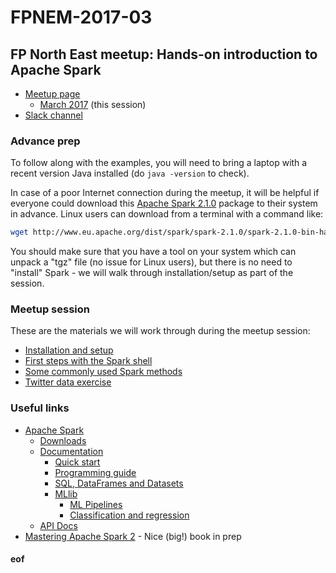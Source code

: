 # FPNEM-2017-03

## FP North East meetup: Hands-on introduction to Apache Spark

* [Meetup page](https://www.meetup.com/FP-North-East/)
  * [March 2017](https://www.meetup.com/FP-North-East/events/237884620/) (this session)
* [Slack channel](https://fp-north-east.slack.com/)

### Advance prep

To follow along with the examples, you will need to bring a laptop with a recent version Java installed (do `java -version` to check).

In case of a poor Internet connection during the meetup, it will be helpful if everyone could download this [Apache Spark 2.1.0](http://www.eu.apache.org/dist/spark/spark-2.1.0/spark-2.1.0-bin-hadoop2.7.tgz) package to their system in advance. Linux users can download from a terminal with a command like:
```bash
wget http://www.eu.apache.org/dist/spark/spark-2.1.0/spark-2.1.0-bin-hadoop2.7.tgz
```
You should make sure that you have a tool on your system which can unpack a "tgz" file (no issue for Linux users), but there is no need to "install" Spark - we will walk through installation/setup as part of the session.

### Meetup session

These are the materials we will work through during the meetup session:

* [Installation and setup](Setup.md)
* [First steps with the Spark shell](Counting.md)
* [Some commonly used Spark methods](Methods.md)
* [Twitter data exercise](Twitter.md)

### Useful links

* [Apache Spark](http://spark.apache.org/)
  * [Downloads](http://spark.apache.org/downloads.html)
  * [Documentation](http://spark.apache.org/docs/latest/)
    * [Quick start](http://spark.apache.org/docs/latest/quick-start.html)
    * [Programming guide](http://spark.apache.org/docs/latest/programming-guide.html)
    * [SQL, DataFrames and Datasets](http://spark.apache.org/docs/latest/sql-programming-guide.html)
    * [MLlib](http://spark.apache.org/docs/latest/ml-guide.html)
      * [ML Pipelines](http://spark.apache.org/docs/latest/ml-pipeline.html)
      * [Classification and regression](http://spark.apache.org/docs/latest/ml-classification-regression.html)
  * [API Docs](http://spark.apache.org/docs/latest/api/scala/)
* [Mastering Apache Spark 2](https://www.gitbook.com/book/jaceklaskowski/mastering-apache-spark/details) - Nice (big!) book in prep


#### eof


